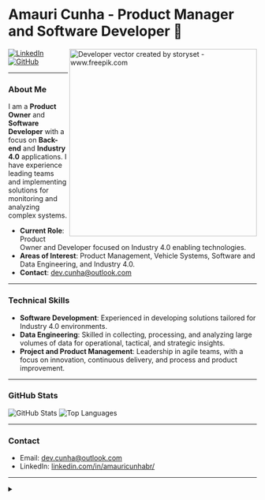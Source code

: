 # Amauri Cunha - Product Manager and Software Developer 🚀
<img align="right" alt="Developer vector created by storyset - www.freepik.com" height="380" src="https://github.com/user-attachments/assets/9dae0dae-cfd9-4055-ae1e-8ec11cefba39">


[![LinkedIn](https://img.shields.io/badge/LinkedIn-000?style=for-the-badge&logo=linkedin&logoColor=blue)](https://www.linkedin.com/in/amauricunhabr/)
[![GitHub](https://img.shields.io/badge/GitHub-000?style=for-the-badge&logo=github&logoColor=white)](https://github.com/amauricunha)

---


### About Me

I am a **Product Owner** and **Software Developer** with a focus on **Back-end** and **Industry 4.0** applications. I have experience leading teams and implementing solutions for monitoring and analyzing complex systems.

- **Current Role**: Product Owner and Developer focused on Industry 4.0 enabling technologies.
- **Areas of Interest**: Product Management, Vehicle Systems, Software and Data Engineering, and Industry 4.0.
- **Contact**: [dev.cunha@outlook.com](mailto:dev.cunha@outlook.com)

---

### Technical Skills

- **Software Development**: Experienced in developing solutions tailored for Industry 4.0 environments.
- **Data Engineering**: Skilled in collecting, processing, and analyzing large volumes of data for operational, tactical, and strategic insights.
- **Project and Product Management**: Leadership in agile teams, with a focus on innovation, continuous delivery, and process and product improvement.

---

### GitHub Stats

![GitHub Stats](https://github-readme-stats.vercel.app/api?username=amauricunha&show_icons=true&theme=dark)
![Top Languages](https://github-readme-stats.vercel.app/api/top-langs/?username=amauricunha&layout=compact&theme=dark)

---

### Contact

- Email: [dev.cunha@outlook.com](mailto:dev.cunha@outlook.com)
- LinkedIn: [linkedin.com/in/amauricunhabr/](https://www.linkedin.com/in/amauricunhabr/)

---
<details align="left">
  <summary></summary> 
 
  - Badges by <a href="https://shields.io/">shields.io</a><br>
  - GitHub Stats by <a href="https://github.com/anuraghazra/github-readme-stats">anuraghazra</a>
  - Image by vectorjuice on <a href="https://www.freepik.com/free-vector/software-development-team-abstract-concept-illustration_11668746.htm#fromView=search&page=1&position=3&uuid=02400e85-cb29-448f-bfa0-ea1e320e84ce">Freepik</a>  (edited by author)
</details>
